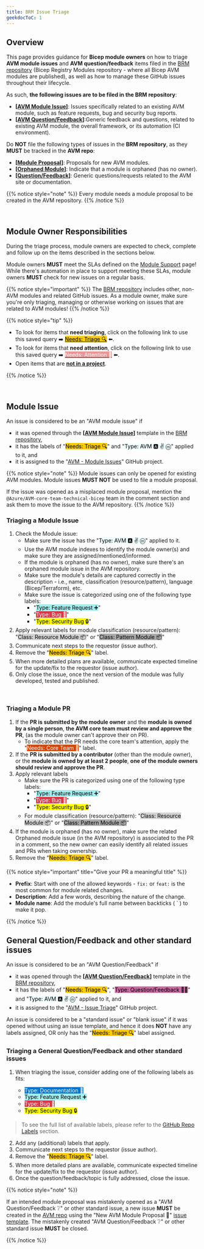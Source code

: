 ```yaml
---
title: BRM Issue Triage
geekdocToC: 1
---
```



## Overview

This page provides guidance for **Bicep module owners** on how to triage **AVM module issues** and **AVM question/feedback** items filed in the [BRM repository](https://aka.ms/BRM) (Bicep Registry Modules repository - where all Bicep AVM modules are published), as well as how to manage these GitHub issues throughout their lifecycle.

As such, **the following issues are to be filed in the BRM repository**:

- **\[[AVM Module Issue](https://aka.ms/BRM/AVMModuleIssue)]**: Issues specifically related to an existing AVM module, such as feature requests, bug and security bug reports.
- **\[[AVM Question/Feedback](https://aka.ms/BRM/AVMQuestionFeedback)]**:Generic feedback and questions, related to existing AVM module, the overall framework, or its automation (CI environment).

Do **NOT** file the following types of issues in the **BRM repository**, as they **MUST** be tracked in the **AVM repo**:

- **\[[Module Proposal](https://aka.ms/AVM/ModuleProposal)]**: Proposals for new AVM modules.
- **\[[Orphaned Module](https://aka.ms/AVM/OrphanedModule)]**: Indicate that a module is orphaned (has no owner).
- **\[[Question/Feedback](https://aka.ms/AVM/QuestionFeedback)]**: Generic questions/requests related to the AVM site or documentation.

{{% notice style="note" %}}
Every module needs a module proposal to be created in the AVM repository.
{{% /notice %}}

<br>

## Module Owner Responsibilities

During the triage process, module owners are expected to check, complete and follow up on the items described in the sections below.

Module owners **MUST** meet the SLAs defined on the [Module Support](/Azure-Verified-Modules/help-support/module-support/) page! While there's automation in place to support meeting these SLAs, module owners **MUST** check for new issues on a regular basis.

{{% notice style="important" %}}
The [BRM repository](https://aka.ms/BRM) includes other, non-AVM modules and related GitHub issues. As a module owner, make sure you're only triaging, managing or otherwise working on issues that are related to AVM modules!
{{% /notice %}}

{{% notice style="tip" %}}

- To look for items that **need triaging**, click on the following link to use this saved query ➡️ <a href="https://aka.ms/BRM/AVMNeedsTriage"><mark style="background-image:none;background-color:#FBCA04;">Needs: Triage 🔍</mark></a> ⬅️.
- To look for items that **need attention**, click on the following link to use this saved query ➡️ <a href="https://aka.ms/BRM/AVMNeedsAttention"><mark style="background-image:none;background-color:#E99695;color:white;">Needs: Attention 👋</mark></a> ⬅️.
- Open items that are <a href="https://aka.ms/BRM/NotInAProject">**not in a project**</a>.

{{% /notice %}}

<br>

## Module Issue

An issue is considered to be an "AVM module issue" if

- it was opened through the **\[[AVM Module Issue](https://aka.ms/BRM/AVMModuleIssue)]** template in the [BRM repository](https://aka.ms/BRM),
- it has the labels of "<mark style="background-image:none;background-color:#FBCA04;">Needs: Triage 🔍</mark>" and "<mark style="background-image:none;background-color:#F0FFFF;">Type: AVM 🅰️ ✌️ ⓜ️</mark>" applied to it, and
- it is assigned to the "[AVM - Module Issues](https://github.com/orgs/Azure/projects/566)" GitHub project.

{{% notice style="note" %}}
Module issues can only be opened for existing AVM modules. Module issues **MUST NOT** be used to file a module proposal.

If the issue was opened as a misplaced module proposal, mention the `@Azure/AVM-core-team-technical-bicep` team in the comment section and ask them to move the issue to the AVM repository.
{{% /notice %}}

### Triaging a Module Issue

1. Check the Module issue:
    - Make sure the issue has the "<mark style="background-image:none;background-color:#F0FFFF;">Type: AVM 🅰️ ✌️ ⓜ️</mark>" applied to it.
    - Use the AVM module indexes to identify the module owner(s) and make sure they are assigned/mentioned/informed.
    - If the module is orphaned (has no owner), make sure there's an orphaned module issue in the AVM repository.
    - Make sure the module's details are captured correctly in the description - i.e., name, classification (resource/pattern), language (Bicep/Terraform), etc.
    - Make sure the issue is categorized using one of the following type labels:
      - "<mark style="background-image:none;background-color:#A2EEEF;">Type: Feature Request ➕</mark>"
      - "<mark style="background-image:none;background-color:#D73A4A;color:white;">Type: Bug 🐛</mark>"
      - "<mark style="background-image:none;background-color:#FFFF00;">Type: Security Bug 🔒</mark>"
2. Apply relevant labels for module classification (resource/pattern): "<mark style="background-image:none;background-color:#D3D3D3;">Class: Resource Module 📦</mark>" or "<mark style="background-image:none;background-color:#A9A9A9;">Class: Pattern Module 📦</mark>"
3. Communicate next steps to the requestor (issue author).
4. Remove the "<mark style="background-image:none;background-color:#FBCA04;">Needs: Triage 🔍</mark>" label.
5. When more detailed plans are available, communicate expected timeline for the update/fix to the requestor (issue author).
6. Only close the issue, once the next version of the module was fully developed, tested and published.

<br>

### Triaging a Module PR

1. If the **PR is submitted by the module owner** and the **module is owned by a single person**, **the AVM core team must review and approve the PR**, (as the module owner can't approve their on PR).
    - To indicate that the PR needs the core team's attention, apply the "<mark style="background-image:none;background-color:#DB4503;color:white;">Needs: Core Team 🧞</mark>" label.
2. If the **PR is submitted by a contributor** (other than the module owner), or the **module is owned by at least 2 people**, **one of the module owners should review and approve the PR**.
3. Apply relevant labels
    - Make sure the PR is categorized using one of the following type labels:
      - "<mark style="background-image:none;background-color:#A2EEEF;">Type: Feature Request ➕</mark>"
      - "<mark style="background-image:none;background-color:#D73A4A;color:white;">Type: Bug 🐛</mark>"
      - "<mark style="background-image:none;background-color:#FFFF00;">Type: Security Bug 🔒</mark>"
    - For module classification (resource/pattern): "<mark style="background-image:none;background-color:#D3D3D3;">Class: Resource Module 📦</mark>" or "<mark style="background-image:none;background-color:#A9A9A9;">Class: Pattern Module 📦</mark>"
4. If the module is orphaned (has no owner), make sure the related Orphaned module issue (in the AVM repository) is associated to the PR in a comment, so the new owner can easily identify all related issues and PRs when taking ownership.
5. Remove the "<mark style="background-image:none;background-color:#FBCA04;">Needs: Triage 🔍</mark>" label.

{{% notice style="important" title="Give your PR a meaningful title" %}}

- **Prefix**: Start with one of the allowed keywords - `fix:` or `feat:` is the most common for module related changes.
- **Description**: Add a few words, describing the nature of the change.
- **Module name**: Add the module's full name between backticks ( ` ) to make it pop.

{{% /notice %}}

## General Question/Feedback and other standard issues

An issue is considered to be an "AVM Question/Feedback" if

- it was opened through the **\[[AVM Question/Feedback](https://aka.ms/BRM/AVMQuestionFeedback)]** template in the [BRM repository](https://aka.ms/BRM),
- it has the labels of "<mark style="background-image:none;background-color:#FBCA04;">Needs: Triage 🔍</mark>", "<mark style="background-image:none;background-color:#CB6BA2;">Type: Question/Feedback 🙋‍♀️</mark>" and "<mark style="background-image:none;background-color:#F0FFFF;">Type: AVM 🅰️ ✌️ ⓜ️</mark>" applied to it, and
- it is assigned to the "[AVM - Issue Triage](https://github.com/orgs/Azure/projects/538)" GitHub project.

An issue is considered to be a "standard issue" or "blank issue" if it was opened without using an issue template, and hence it does **NOT** have any labels assigned, OR only has the "<mark style="background-image:none;background-color:#FBCA04;">Needs: Triage 🔍</mark>" label assigned.

### Triaging a General Question/Feedback and other standard issues

1. When triaging the issue, consider adding one of the following labels as fits:

    - <mark style="background-image:none;background-color:#0075CA;color:white;">Type: Documentation 📄</mark>
    - <mark style="background-image:none;background-color:#A2EEEF;">Type: Feature Request ➕</mark>
    - <mark style="background-image:none;background-color:#D73A4A;color:white;">Type: Bug 🐛</mark>
    - <mark style="background-image:none;background-color:#FFFF00;">Type: Security Bug 🔒</mark>

> To see the full list of available labels, please refer to the [GitHub Repo Labels](/Azure-Verified-Modules/spec/SNFR23) section.

2. Add any (additional) labels that apply.
3. Communicate next steps to the requestor (issue author).
4. Remove the "<mark style="background-image:none;background-color:#FBCA04;">Needs: Triage 🔍</mark>" label.
5. When more detailed plans are available, communicate expected timeline for the update/fix to the requestor (issue author).
6. Once the question/feedback/topic is fully addressed, close the issue.

{{% notice style="note" %}}

If an intended module proposal was mistakenly opened as a "AVM Question/Feedback ❔" or other standard issue, a new issue **MUST** be created in the [AVM repo](https://aka.ms/AVM/repo) using the "New AVM Module Proposal 📝" [issue template](https://aka.ms/avm/moduleproposal). The mistakenly created "AVM Question/Feedback ❔" or other standard issue **MUST** be closed.

{{% /notice %}}
